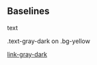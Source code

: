 ## Baselines

<newline>text<newline>
<div class="bg-yellow mb-2">
  .text-gray-dark on .bg-yellow
</div>


<a class="link-gray-dark"  href="#url">link-gray-dark</a>
